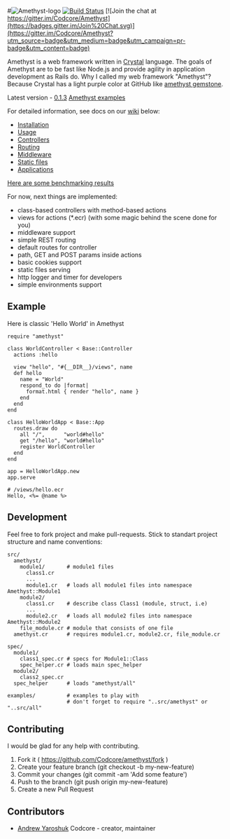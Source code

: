 #![Amethyst-logo](http://s019.radikal.ru/i635/1506/28/bac4764b9e03.png)
[![Build Status](https://travis-ci.org/Codcore/Amethyst.svg)](https://travis-ci.org/Codcore/Amethyst)  [![Join the chat at https://gitter.im/Codcore/Amethyst](https://badges.gitter.im/Join%20Chat.svg)](https://gitter.im/Codcore/Amethyst?utm_source=badge&utm_medium=badge&utm_campaign=pr-badge&utm_content=badge)

Amethyst is a web framework written in [Crystal](https://github.com/manastech/crystal) language. The goals of Amethyst are to be fast like Node.js and provide agility in application development as Rails do. Why I called my web framework "Amethyst"? Because Crystal  has a light purple color at GitHub like [amethyst gemstone](http://en.wikipedia.org/wiki/Amethyst).

Latest version - [0.1.3](https://github.com/Codcore/Amethyst/releases/tag/v0.1.3)
[Amethyst examples](https://github.com/Codcore/amethyst-examples)

For detailed information, see docs on our [wiki](https://github.com/Codcore/Amethyst/wiki) below:

* [Installation](https://github.com/Codcore/Amethyst/wiki/Installation)
* [Usage](https://github.com/Codcore/Amethyst/wiki/Usage)
* [Controllers](https://github.com/Codcore/Amethyst/wiki/Controllers)
* [Routing](https://github.com/Codcore/Amethyst/wiki/Routing)
* [Middleware](https://github.com/Codcore/Amethyst/wiki/Middleware)
* [Static files](https://github.com/Codcore/Amethyst/wiki/StaticFiles)
* [Applications](https://github.com/Codcore/Amethyst/wiki/Applications)

[Here are some benchmarking results](https://gist.github.com/Codcore/0c7a331b69eed542fb78)

For now, next things are implemented:
* class-based controllers with method-based actions
* views for actions (*.ecr) (with some magic behind the scene done for you)
* middleware support
* simple REST routing
* default routes for controller
* path, GET and POST params inside actions
* basic cookies support
* static files serving
* http logger and timer for developers
* simple environments support

## Example
Here is classic 'Hello World' in Amethyst
```crystal
require "amethyst"

class WorldController < Base::Controller
  actions :hello

  view "hello", "#{__DIR__}/views", name
  def hello
    name = "World"
    respond_to do |format|
      format.html { render "hello", name }
    end
  end
end

class HelloWorldApp < Base::App
  routes.draw do
    all "/",      "world#hello" 
    get "/hello", "world#hello" 
    register WorldController
  end
end

app = HelloWorldApp.new
app.serve

# /views/hello.ecr
Hello, <%= @name %>
```


## Development

Feel free to fork project and make pull-requests. Stick to standart project structure and name conventions:

    src/
      amethyst/
        module1/       # module1 files
          class1.cr
          ...
          module1.cr   # loads all module1 files into namespace Amethyst::Module1
        module2/
          class1.cr    # describe class Class1 (module, struct, i.e)
          ...
          module2.cr   # loads all module2 files into namespace Amethyst::Module2
        file_module.cr # module that consists of one file
      amethyst.cr      # requires module1.cr, module2.cr, file_module.cr

    spec/
      module1/
        class1_spec.cr # specs for Module1::Class
        spec_helper.cr # loads main spec_helper
      module2/
        class2_spec.cr
      spec_helper      # loads "amethyst/all"

    examples/          # examples to play with
                       # don't forget to require "..src/amethyst" or "..src/all"


## Contributing

I would be glad for any help with contributing.

1. Fork it ( https://github.com/Codcore/amethyst/fork )
2. Create your feature branch (git checkout -b my-new-feature)
3. Commit your changes (git commit -am 'Add some feature')
4. Push to the branch (git push origin my-new-feature)
5. Create a new Pull Request


## Contributors

- [Andrew Yaroshuk](https://github.com/Codcore]) Codcore - creator, maintainer
